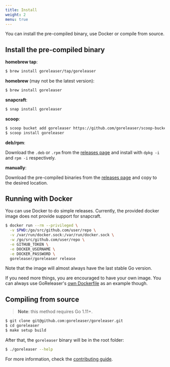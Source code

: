 ```yaml
---
title: Install
weight: 2
menu: true
---
```


You can install the pre-compiled binary, use Docker or compile from source.

## Install the pre-compiled binary

**homebrew tap**:

```sh
$ brew install goreleaser/tap/goreleaser
```

**homebrew** (may not be the latest version):

```sh
$ brew install goreleaser
```

**snapcraft**:

```sh
$ snap install goreleaser
```

**scoop**:

```sh
$ scoop bucket add goreleaser https://github.com/goreleaser/scoop-bucket.git
$ scoop install goreleaser
```

**deb/rpm**:

Download the `.deb` or `.rpm` from the [releases page][releases] and
install with `dpkg -i` and `rpm -i` respectively.

**manually**:

Download the pre-compiled binaries from the [releases page][releases] and
copy to the desired location.

## Running with Docker

You can use Docker to do simple releases. Currently, the provided docker
image does not provide support for snapcraft.

```sh
$ docker run --rm --privileged \
  -v $PWD:/go/src/github.com/user/repo \
  -v /var/run/docker.sock:/var/run/docker.sock \
  -w /go/src/github.com/user/repo \
  -e GITHUB_TOKEN \
  -e DOCKER_USERNAME \
  -e DOCKER_PASSWORD \
  goreleaser/goreleaser release
```

Note that the image will almost always have the last stable Go version.

If you need more things, you are encouraged to have your own image. You can
always use GoReleaser's [own Dockerfile][dockerfile] as an example though.

[dockerfile]: https://github.com/goreleaser/goreleaser/blob/master/Dockerfile
[releases]: https://github.com/goreleaser/goreleaser/releases

## Compiling from source

> **Note**: this method requires Go 1.11+.

```sh
$ git clone git@github.com:goreleaser/goreleaser.git
$ cd goreleaser
$ make setup build
```

After that, the `goreleaser` binary will be in the root folder:

```sh
$ ./goreleaser --help
```

For more information, check the [contributing guide][contrib].

[contrib]: /contributing
